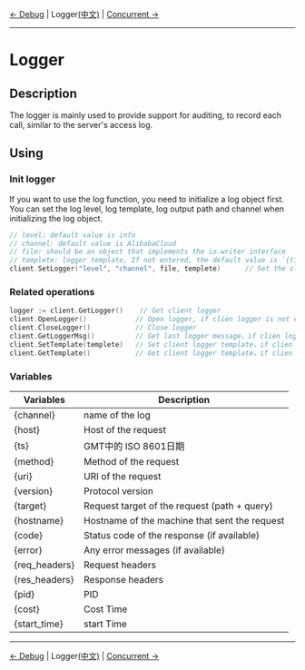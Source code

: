 [← Debug](6-Debug-EN.md) | Logger[(中文)](7-Logger-CN.md) | [Concurrent →](8-Concurrent-EN.md)
***


# Logger

## Description

The logger is mainly used to provide support for auditing, to record each call, similar to the server's access log.

## Using

### Init logger

If you want to use the log function, you need to initialize a log object first. You can set the log level, log template, log output path and channel when initializing the log object.
```go
// level: default value is info
// channel: default value is AlibabaCloud
// file: should be an object that implements the io.writer interface
// templete: logger template, If not entered, the default value is `{time} {channel}: "{method} {uri} HTTP/{version}" {code} {cost} {hostname}`
client.SetLogger("level", "channel", file, templete)      // Set the client's log. When you call this method, the log function is enabled by default.
```

### Related operations

```go
logger := client.GetLogger()    // Get client logger 
client.OpenLogger()            // Open logger, if clien logger is not exist, there will create a default logger for client
client.CloseLogger()           // Close logger
client.GetLoggerMsg()          // Get last logger message，if clien logger is not exist, there will create a default logger for client
client.SetTemplate(templete)   // Set client logger template，if clien logger is not exist, there will create a default logger for client
client.GetTemplate()           // Get client logger template，if clien logger is not exist, there will create a default logger for client
```

### Variables

| Variables |  Description  |
|----------|-------------|
| {channel}     | name of the log |
| {host}     | Host of the request |
| {ts}     | GMT中的 ISO 8601日期 |
| {method}     | Method of the request |
| {uri}     | URI of the request |
| {version}     | Protocol version |
| {target}     | Request target of the request (path + query) |
| {hostname}     | Hostname of the machine that sent the request |
| {code}     | Status code of the response (if available) |
| {error}     | Any error messages (if available) |
| {req_headers}     | Request headers |
| {res_headers}     | Response headers |
| {pid}     | PID |
| {cost}     | Cost Time |
| {start_time}     | start Time |

***
[← Debug](6-Debug-EN.md) | Logger[(中文)](7-Logger-CN.md) | [Concurrent →](8-Concurrent-EN.md)